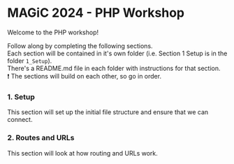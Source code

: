 # MAGiC 2024 - PHP Workshop

Welcome to the PHP workshop!

Follow along by completing the following sections.  
Each section will be contained in it's own folder (i.e. Section 1 Setup is in the folder `1_Setup`).  
There's a README.md file in each folder with instructions for that section.  
❗ The sections will build on each other, so go in order.  

### 1. Setup  
This section will set up the initial file structure and ensure that we can connect.  

### 2. Routes and URLs  
This section will look at how routing and URLs work.  
